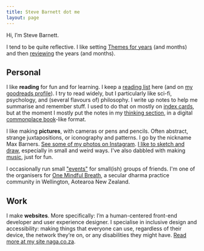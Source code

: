 ```yaml
---
title: Steve Barnett dot me
layout: page
---
```


Hi, I’m Steve Barnett.

I tend to be quite reflective. I like setting [Themes for years](/themes/) (and months) and then [reviewing](/review/) the years (and months).

## Personal

I like **reading** for fun and for learning. I keep a [reading list](/reading/) here (and on [my goodreads profile](https://www.goodreads.com/max_barners)). I try to read widely, but I particularly like sci-fi, psychology, and (several flavours of) philosophy. I write up notes to help me summarise and remember stuff. I used to do that on mostly on [index cards](/notes/), but at the moment I mostly put the notes in my [thinking section](/thinking/), in a digital [commonplace book](https://en.wikipedia.org/wiki/Commonplace_book)-like format.

I like making **pictures**, with cameras or pens and pencils. Often abstract, strange juxtapositions, or iconography and patterns. I go by the nickname Max Barners. [See some of my photos on Instagram](https://www.instagram.com/maxbarners/). [I like to sketch and draw](/art/), especially in small and weird ways. I've also dabbled with making [music](/music/), just for fun.

I occasionally run small ["events"](/eventing/) for small(ish) groups of friends. I'm one of the organisers for [One Mindful Breath](https://www.onemindfulbreath.org.nz/), a secular dharma practice community in Wellington, Aotearoa New Zealand.
  
## Work

I make **websites**. More specifically: I’m a human-centered front-end developer and user experience designer. I specialise in inclusive design and accessibility: making things that everyone can use, regardless of their device, the network they’re on, or any disabilities they might have. [Read more at my site naga.co.za](https://naga.co.za/).